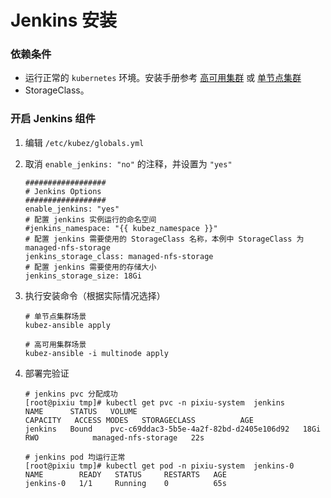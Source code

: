 # Jenkins 安装

### 依赖条件
- 运行正常的 `kubernetes` 环境。安装手册参考 [高可用集群](../install/multinode.md) 或 [单节点集群](../install/all-in-one.md)
- StorageClass。

### 开启 Jenkins 组件
1. 编辑 `/etc/kubez/globals.yml`

2. 取消 `enable_jenkins: "no"` 的注释，并设置为 `"yes"`
    ```shell
    ##################
    # Jenkins Options
    ##################
    enable_jenkins: "yes"
    # 配置 jenkins 实例运行的命名空间
    #jenkins_namespace: "{{ kubez_namespace }}"
    # 配置 jenkins 需要使用的 StorageClass 名称，本例中 StorageClass 为 managed-nfs-storage
    jenkins_storage_class: managed-nfs-storage
    # 配置 jenkins 需要使用的存储大小
    jenkins_storage_size: 18Gi
    ```

3. 执行安装命令（根据实际情况选择）
    ```shell
    # 单节点集群场景
    kubez-ansible apply

    # 高可用集群场景
    kubez-ansible -i multinode apply
    ```

4. 部署完验证
    ```shell
    # jenkins pvc 分配成功
    [root@pixiu tmp]# kubectl get pvc -n pixiu-system  jenkins
    NAME      STATUS   VOLUME                                     CAPACITY   ACCESS MODES   STORAGECLASS          AGE
    jenkins   Bound    pvc-c69ddac3-5b5e-4a2f-82bd-d2405e106d92   18Gi       RWO            managed-nfs-storage   22s

    # jenkins pod 均运行正常
    [root@pixiu tmp]# kubectl get pod -n pixiu-system  jenkins-0
    NAME        READY   STATUS     RESTARTS   AGE
    jenkins-0   1/1     Running    0          65s
    ```
